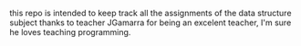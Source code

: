 this repo is intended to keep track all the assignments of the data structure subject
thanks to teacher JGamarra for being an excelent teacher, I'm sure he loves  teaching programming. 
